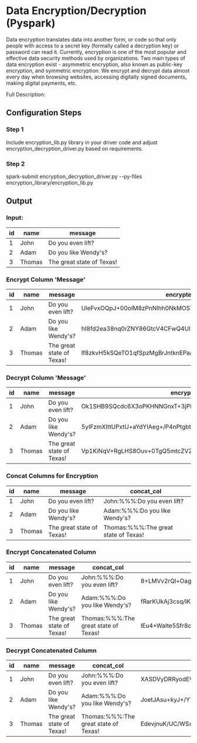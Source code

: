 # Data Encryption/Decryption (Pyspark)
Data encryption translates data into another form, or code so that only people with access to a secret key (formally called a decryption key) or password can read it. Currently, encryption is one of the most popular and effective data security methods used by organizations. Two main types of data encryption exist - asymmetric encryption, also known as public-key encryption, and symmetric encryption. We encrypt and decrypt data almost every day when browsing websites, accessing digitally signed documents, making digital payments, etc.

Full Description: <Medium Link Here>

## Configuration Steps

### Step 1
Include encryption_lib.py library in your driver code and adjust encryption_decryption_driver.py based on requirements.

### Step 2
spark-submit encryption_decryption_driver.py --py-files encryption_library/encryption_lib.py

## Output

### Input:
|id |name  |message                  |
|---|------|-------------------------|
|1  |John  |Do you even lift?        |
|2  |Adam  |Do you like Wendy's?     |
|3  |Thomas|The great state of Texas!|

### Encrypt Column 'Message'
|id |name  |message                  |encrypted_message                                               |
|---|------|-------------------------|----------------------------------------------------------------|
|1  |John  |Do you even lift?        |UleFvxOQpJ+00oIM8zPnNlhh0NkMOST+42Ysgne+1qldFFJqSELrd8ezEFF84Xfz|
|2  |Adam  |Do you like Wendy's?     |hI8fd2ea38nq0rZNY86GtcV4CFwQ4UIDu4ZJvZ+GtxC9RpxutqjRMKGQgcaY5hhN|
|3  |Thomas|The great state of Texas!|lf8zkvH5kSQeTO1qfSpzMgBrJntknEPaa6gRZKwLI+H6q/Xa5H7iWmSCYNTynT+I|

### Decrypt Column 'Message'

|id |name  |message                  |encrypted_message                                               |decrypted_message        |
|---|------|-------------------------|----------------------------------------------------------------|-------------------------|
|1  |John  |Do you even lift?        |Ok1SHB9SQcdc6X3oPKHNNGnxT+3jPKAM+1SZF9fTDogK6PvzBLZGGKl6vIR7TXUN|Do you even lift?        |
|2  |Adam  |Do you like Wendy's?     |5yIFzmXIttUPxtU+aYdYIAeg+/P4nPtgbtChEd036hruKb+t/wLi1PoowxSORKhe|Do you like Wendy's?     |
|3  |Thomas|The great state of Texas!|Vp1KiNqV+RgLHS8Ouv+0TgQ5mtcZV2L4qKwaPVTsjgzpwSFNW8Ptt5x/4FYriR9Z|The great state of Texas!|

### Concat Columns for Encryption
|id |name  |message                  |concat_col                          |
|---|------|-------------------------|------------------------------------|
|1  |John  |Do you even lift?        |John:%%%:Do you even lift?          |
|2  |Adam  |Do you like Wendy's?     |Adam:%%%:Do you like Wendy's?       |
|3  |Thomas|The great state of Texas!|Thomas:%%%:The great state of Texas!|

### Encrypt Concatenated Column
|id |name  |message                  |concat_col                          |encrypted_concat_col                                                                    |
|---|------|-------------------------|------------------------------------|----------------------------------------------------------------------------------------|
|1  |John  |Do you even lift?        |John:%%%:Do you even lift?          |8+LMVv2rQl+OagJ3cnvUy/2Rvp8l3RElsnx3sNM17k/Hgvq9AkpQYVn4ntTx4CWg                        |
|2  |Adam  |Do you like Wendy's?     |Adam:%%%:Do you like Wendy's?       |fRarKUkAj3csq/IKWRkZVmuTLLv7MlPOjFW3iNgvyNZBu9/NXNZVUG6Ebu/48u+A                        |
|3  |Thomas|The great state of Texas!|Thomas:%%%:The great state of Texas!|IEu4+WaIte5Sfr8cb9n9dnmo4by3BytSpFfSQoGWB7Oih6iaU2SWHn8hyTU6iauWmUzGVQ0BdkiXN98TOHZCHQ==|

### Decrypt Concatenated Column
|id |name  |message                  |concat_col                          |encrypted_concat_col                                                                    |decrypted_concat_col                |
|---|------|-------------------------|------------------------------------|----------------------------------------------------------------------------------------|------------------------------------|
|1  |John  |Do you even lift?        |John:%%%:Do you even lift?          |XASDVyDRRyodEVcFUlDP0R77g8rJJmodd0Lydp8YhWS9nuE/mX9ETyDVthgz2/gj                        |John:%%%:Do you even lift?          |
|2  |Adam  |Do you like Wendy's?     |Adam:%%%:Do you like Wendy's?       |JoetJAsu+kyJ+/YTuffJ36HK3i/Stdv/VYfotPgsVrgcHAS5J/5x7m1yY4lr7+EV                        |Adam:%%%:Do you like Wendy's?       |
|3  |Thomas|The great state of Texas!|Thomas:%%%:The great state of Texas!|EdevjnuK/UC/WSxDvKtvczg3wHUJU4THRdSrnM+P+Psq5WGGBh2fQvmdW84N4DUS+fttI04DbqvC8T8FnpU6KA==|Thomas:%%%:The great state of Texas!|